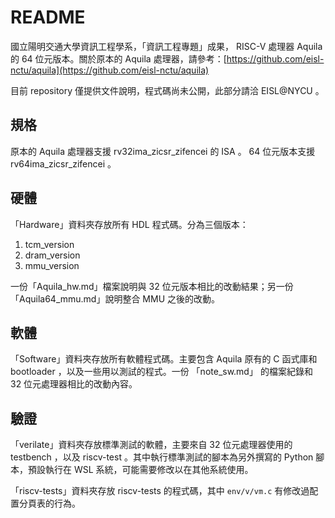 # README

國立陽明交通大學資訊工程學系，「資訊工程專題」成果， RISC-V 處理器 Aquila 的 64 位元版本。關於原本的 Aquila 處理器，請參考：[https://github.com/eisl-nctu/aquila](https://github.com/eisl-nctu/aquila)

目前 repository 僅提供文件說明，程式碼尚未公開，此部分請洽 EISL@NYCU 。

## 規格

原本的 Aquila 處理器支援 rv32ima_zicsr_zifencei 的 ISA 。 64 位元版本支援 rv64ima_zicsr_zifencei 。

## 硬體

「Hardware」資料夾存放所有 HDL 程式碼。分為三個版本：

1.  tcm_version
2. dram_version
3.  mmu_version

一份「Aquila_hw.md」檔案說明與 32 位元版本相比的改動結果；另一份「Aquila64_mmu.md」說明整合 MMU 之後的改動。

## 軟體

「Software」資料夾存放所有軟體程式碼。主要包含 Aquila 原有的 C 函式庫和 bootloader ，以及一些用以測試的程式。一份 「note_sw.md」 的檔案紀錄和 32 位元處理器相比的改動內容。

## 驗證

「verilate」資料夾存放標準測試的軟體，主要來自 32 位元處理器使用的 testbench ，以及 riscv-test 。其中執行標準測試的腳本為另外撰寫的 Python 腳本，預設執行在 WSL 系統，可能需要修改以在其他系統使用。

「riscv-tests」資料夾存放 riscv-tests 的程式碼，其中 `env/v/vm.c` 有修改過配置分頁表的行為。